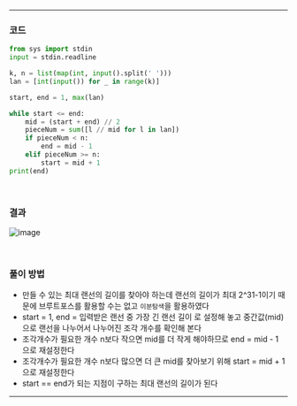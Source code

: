 ___
### 코드
```python
from sys import stdin
input = stdin.readline

k, n = list(map(int, input().split(' ')))
lan = [int(input()) for _ in range(k)]

start, end = 1, max(lan)

while start <= end:
    mid = (start + end) // 2
    pieceNum = sum([l // mid for l in lan])
    if pieceNum < n:
        end = mid - 1
    elif pieceNum >= n:
        start = mid + 1
print(end)
```
<br>

### 결과
![image](https://user-images.githubusercontent.com/50696567/186801403-b839fbcc-cb03-49bc-825e-b2bc0bd7c00b.png)

<br>

### 풀이 방법
- 만들 수 있는 최대 랜선의 길이를 찾아야 하는데 랜선의 길이가 최대 2^31-1이기 때문에 브루트포스를 활용할 수는 없고 `이분탐색`을 활용하였다
- start = 1, end = 입력받은 랜선 중 가장 긴 랜선 길이 로 설정해 놓고 중간값(mid)으로 랜선을 나누어서 나누어진 조각 개수를 확인해 본다
- 조각개수가 필요한 개수 n보다 작으면 mid를 더 작게 해야하므로 end = mid - 1 으로 재설정한다
- 조각개수가 필요한 개수 n보다 많으면 더 큰 mid를 찾아보기 위해 start = mid + 1 으로 재설정한다
- start == end가 되는 지점이 구하는 최대 랜선의 길이가 된다
___
